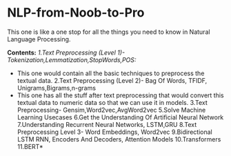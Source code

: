 # NLP-from-Noob-to-Pro
This one is like a one stop for all the things you need to know in Natural Language Processing.


**Contents:**
*1.Text Preprocessing (Level 1)- Tokenization,Lemmatization,StopWords,POS:*
  - This one would contain all the basic techniques to preprocess the textual data.
2.Text Preprocessing (Level 2)- Bag Of  Words, TFIDF, Unigrams,Bigrams,n-grams
  - This one has all the stuff after text preprocessing that would convert this textual data to numeric data so that we can use it in models.
3.Text Preprocessing- Gensim,Word2vec,AvgWord2vec
5.Solve Machine Learning Usecases
6.Get the Understanding Of Artificial Neural Network
7.Understanding Recurrent Neural Networks, LSTM,GRU
8.Text Preprocessing Level 3- Word Embeddings, Word2vec
9.Bidirectional LSTM RNN, Encoders And Decoders, Attention Models
10.Transformers 
11.BERT*
